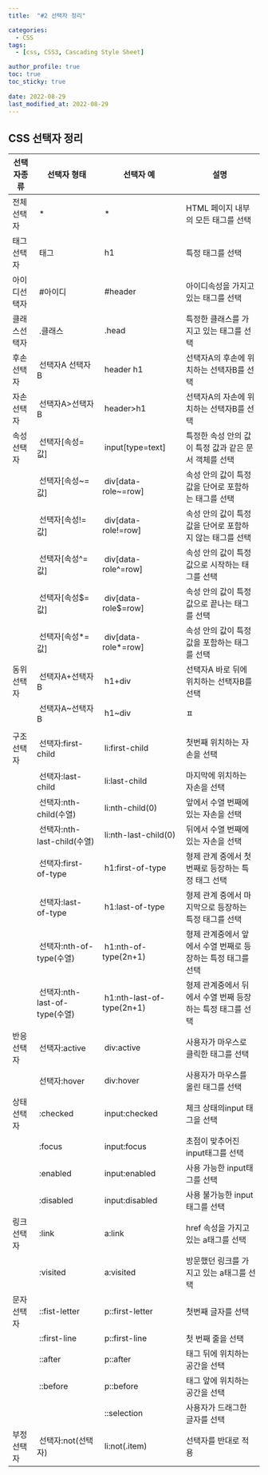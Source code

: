 ```yaml
---
title:  "#2 선택자 정리"

categories:
  - CSS
tags:
  - [css, CSS3, Cascading Style Sheet]

author_profile: true
toc: true
toc_sticky: true
 
date: 2022-08-29
last_modified_at: 2022-08-29
---
```



## CSS 선택자 정리

| 선택자종류 |  선택자 형태 | 선택자 예  | 설명  |
| --- | --- | --- | --- |
| 전체선택자 |  *  |  *  | HTML 페이지 내부의 모든 태그를 선택  |
| 태그선택자 |  태그 |  h1  | 특정 태그를 선택 |
| 아이디선택자 |  #아이디 |  #header  | 아이디속성을 가지고 있는 태그를 선택 |
| 클래스선택자 |  .클래스 |  .head  | 특정한 클래스를 가지고 있는 태그를 선택  |
| 후손선택자 |  선택자A 선택자B |  header h1  | 선택자A의 후손에 위치하는 선택자B를 선택 |
| 자손선택자 |  선택자A>선택자B |  header>h1 | 선택자A의 자손에 위치하는 선택자B를 선택 |
| 속성선택자 |  선택자[속성=값] |  input[type=text]  | 특정한 속성 안의 값이 특정 값과 같은 문서 객체를 선택 |
|  |  선택자[속성~=값] |  div[data-role~=row] | 속성 안의 값이 특정 값을 단어로 포함하는 태그를 선택 |
|  |  선택자[속성!=값] |  div[data-role!=row] | 속성 안의 값이 특정 값을 단어로 포함하지 않는 태그를 선택 |
|  |  선택자[속성^=값]  |  div[data-role^=row] | 속성 안의 값이 특정 값으로 시작하는 태그를 선택 |
|  |  선택자[속성$=값]  |  div[data-role$=row] | 속성 안의 값이 특정 값으로 끝나는 태그를 선택 |
|  |  선택자[속성*=값] |  div[data-role*=row] | 속성 안의 값이 특정 값을 포함하는 태그를 선택 |
| 동위선택자 |  선택자A+선택자B |  h1+div  | 선택자A 바로 뒤에 위치하는 선택자B를 선택 |
|  |  선택자A~선택자B |  h1~div | ㅍ |
|  |  |  |  |
| 구조 선택자 |  선택자:first-child |  li:first-child | 첫번째 위치하는 자손을 선택 |
|  |  선택자:last-child |  li:last-child | 마지막에 위치하는 자손을 선택 |
|  |  선택자:nth-child(수열) |  li:nth-child(0) | 앞에서 수열 번째에 있는 자손을 선택 |
|  |  선택자:nth-last-child(수열) |  li:nth-last-child(0) | 뒤에서 수열 번째에 있는 자손을 선택 |
|  |  선택자:first-of-type |  h1:first-of-type | 형제 관계 중에서 첫번째로 등장하는 특정 태그 선택 |
|  |  선택자:last-of-type |  h1:last-of-type | 형제 관계 중에서 마지막으로 등장하는 특정 태그를 선택 |
|  |  선택자:nth-of-type(수열) |  h1:nth-of-type(2n+1) | 형제 관계중에서 앞에서 수열 번째로 등장하는 특정 태그를 선택 |
|  |  선택자:nth-last-of-type(수열) |  h1:nth-last-of-type(2n+1) | 형제 관계중에서 뒤에서 수열 번째 등장하는 특정 태그를 선택 |
| 반응선택자 |  선택자:active |  div:active  | 사용자가 마우스로 클릭한 태그를 선택 |
|  |  선택자:hover |  div:hover | 사용자가 마우스를 올린 태그를 선택 |
| 상태선택자 |  :checked  |  input:checked  | 체크 상태의input 태그을 선택  |
|  |  :focus |  input:focus | 초점이 맞추어진 input태그를 선택 |
|  |  :enabled |  input:enabled | 사용 가능한 input태그를 선택 |
|  |  :disabled |  input:disabled | 사용 불가능한 input태그를 선택 |
| 링크선택자 |  :link |  a:link | href 속성을 가지고 있는 a태그를 선택 |
|  |  :visited |  a:visited | 방문했던 링크를 가지고 있는 a태그를 선택 |
| 문자선택자 |  ::fist-letter |  p::first-letter | 첫번째 글자를 선택 |
|  |  ::first-line |  p::first-line | 첫 번째 줄을 선택  |
|  |  ::after |  p::after | 태그 뒤에 위치하는 공간을 선택 |
|  |  ::before |  p::before | 태그 앞에 위치하는 공간을 선택 |
|  |  |  ::selection | 사용자가 드래그한 글자를 선택 |
| 부정선택자 |  선택자:not(선택자) |  li:not(.item) | 선택자를 반대로 적용 |